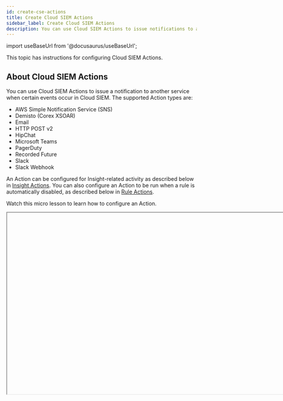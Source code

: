 ```yaml
---
id: create-cse-actions
title: Create Cloud SIEM Actions
sidebar_label: Create Cloud SIEM Actions
description: You can use Cloud SIEM Actions to issue notifications to another service when certain events occur in Cloud SIEM.
---
```


import useBaseUrl from '@docusaurus/useBaseUrl';

This topic has instructions for configuring Cloud SIEM Actions.

## About Cloud SIEM Actions

You can use Cloud SIEM Actions to issue a notification to another service when certain events occur in Cloud SIEM. The supported Action types are:

* AWS Simple Notification Service (SNS)
* Demisto (Corex XSOAR)
* Email
* HTTP POST v2
* HipChat
* Microsoft Teams
* PagerDuty
* Recorded Future
* Slack
* Slack Webhook

An Action can be configured for Insight-related activity as described below in [Insight Actions](#insight-actions). You can also configure an Action to be run when a rule is automatically disabled, as described below in [Rule Actions](#rule-actions).

Watch this micro lesson to learn how to configure an Action.

<Iframe url="https://www.youtube.com/embed/uHY-r04edn0?rel=0"
        width="854px"
        height="480px"
        id="myId"
        className="video-container"
        display="initial"
        position="relative"
        allow="accelerometer; autoplay=1; clipboard-write; encrypted-media; gyroscope; picture-in-picture"
        allowfullscreen
        />

import Iframe from 'react-iframe'; 


## Insight Actions

You can configure an Action to send information about an Insight to another system, automatically when the Insight is created or on-demand from the Insight's **Actions** menu, and in the case of an HTTP POST v2 Action, when an Insight is closed.

What gets sent to the target system depends on the Action type. For some types—Slack, HipChat, Microsoft Teams, and PagerDuty—the notification contains a summary of the Insight with the following information:

* The Entity the Insight fired on.
* The [MITRE tactic](https://attack.mitre.org/) or tactics that form a portion of the Insight ID, which indicates which stage of the MITRE framework the Insight relates to. In the example below, the “Initial Access” tactic is shown.
* A link to the Insight in Cloud SIEM. <br/><img src={useBaseUrl('img/cse/received-email.png')} alt="Received email.png" width="600" />

For the other Action types—AWS Simple Notification Service (SNS), Demisto (Corex XSOAR), HTTP POST v2, and Slack Webhook—the notification includes the Insight itself in JSON format, and in some cases Signals or Records, depending on how you configure the Action.

## Sensor Actions
You can configure an Action to send a notification when any Network Sensor goes offline.

## Rule Actions

You can configure an Action to send a notification when a rule is automatically disabled. (Cloud SIEM automatically disables rules that generate too many Signals, more than 100K in an hour, or 1 million in 24 hours.)

:::note
A Rule Action doesn't fire when a rule is enabled, moved in or out of prototype mode, or manually disabled.
:::

The notification sent by a Rule Action contains the name of the rule and the reason it was disabled.

## Create an Action

1. Click the gear icon near the top of the Cloud SIEM UI and select **Actions** under **Integrations**. <br/><img src={useBaseUrl('img/cse/gear-menu-actions.png')} alt="Actions menu" width="600" />
1. On the **Actions** page, click **Create**.
1. The **Create Action** popup appears. <br/><img src={useBaseUrl('img/cse/create-action-empty.png')} alt="Create Action dialog" width="500" />
1. **Name**. Enter a name that communicates what the Action does.
1. **Type**. Choose one of the following options, and follow the instructions for that Action type to complete creating your Action.
    * [AWS Simple Notification Service](#aws-simple-notification-service-sns)
    * [Demisto](#demistocorex-xsoar)
    * [Email](#email)
    * [HTTP POST v2](#http-post-v2)
    * [HipChat](#hipchat)
    * [Microsoft Teams](#microsoft-teams)
    * [PagerDuty](#pagerduty)
    * [Recorded Future](#recorded-future)
    * [Slack](#slack)
    * [Slack Webhook](#slack-webhook)
1. **Notifications**. 
    * **Insight**. Click **When Created** to automatically generate a notification when any Insight is created, **When Closed** to automatically generate a notification when any Insight is closed, or **On Demand** to add the Action as an option in the **Actions** menu on the Insight details page. 
    * **Sensor**. Click **When Offline** to to automatically generate notifications when any sensor goes offline.
    * **Rule**. Click **When Automatically Disabled** to generate a notification when Cloud SIEM disables a rule.
1. **Active**. Move the slider to the right if you’d like the Action to be enabled upon creation.

### AWS Simple Notification Service (SNS)

When you run this Action type for an Insight, Cloud SIEM sends the full Insight in JSON format to SNS.

You can configure the action to authenticate with SNS using your AWS Access Key and Secret Access Key, or using the **AssumeRole** method.

1. **Access Key**. Enter your AWS Access Key, if you're using AWS Access Keys to authenticate.
1. **Secret Key**. Enter your AWS Secret Access Key, if you're using AWS Access Keys to authenticate.
1. **Assume Role ARN**. Enter the AssumeRole ARN, if that's how you want to authenticate. Enter the Sumo Logic AWS account ID. For the Sumo Logic ID, see [Create a role manually using the AWS console](/docs/send-data/hosted-collectors/amazon-aws/grant-access-aws-product#create-a-role-manually-using-the-aws-console).
1. **Topic ARN**. Enter the ARN of the SNS topic.
1. **Region**. Enter the AWS region for the SNS topic. 
1. Click **Create**.  <br/><img src={useBaseUrl('img/cse/sns.png')} alt="AWS simple notification service action" width="500" />

### Demisto (Corex XSOAR)

When you run this Action type for an Insight, Cloud SIEM sends the full Insight in JSON format to Demisto.

1. **API Key**. Enter your Demisto API Key.
1. **URL**. Enter the URL of your Demisto API endpoint.
1. **Client Certificate**. Upload your client certificate for accessing the Demisto API endpoint.
1. **Create Incident API Endpoint**. Select `/incident/json`.
1. **Extra Headers**. Enter any additional headers you want to send, as line-delimited key:value pairs.
1. **Exclude Records**. Move the slider to the right if you don’t want to include Records in the notification.
1. Click **Create**. <br/><img src={useBaseUrl('img/cse/demisto-action.png')} alt="Demisto action.png" width="500" />

### Email

This Action type sends an email notification.

1. **Recipients**. Enter a comma-separated list of the email addresses to send the notification to.
1. Click **Create**.  <br/><img src={useBaseUrl('img/cse/email-action.png')} alt="Email notification action.png" width="500" />

When this Action runs on an Insight, the email notification contains:

* The Entity the Insight fired on.
* The [MITRE tactic](https://attack.mitre.org/) or tactics that form a portion of the Insight ID, which indicates which stage of the MITRE framework the Insight relates to.
* A link to the Insight in Cloud SIEM.

### HTTP POST v2

This Action type sends a HTTP POST notification. For an Insight Action, the notification contains the full Insight in JSON format. You can optionally configure the Action to send the Signals and Records associated with the Insight as well.

The output of the HTTP POST notification is the same as the JSON output from the `/insight/:id` API endpoint. For information about accessing API documentation, see [Cloud SIEM APIs](/docs/cse/administration/cse-apis/).

Once you select HTTP POST v2  in the Type field a new **Notification** option—**When Closed**—appears, as highlighted in the screenshot below. Choose this if you want to send a notification when an Insight is closed
in Cloud SIEM.

1. **URL**. The URL to send the POST to.
   :::note
   The allowed destination ports for the HTTP Post are: *80*, *8080*, *443*, *8443*, and *8000*. You can specify the port in the URL, but if the default port on the destination server is an allowable port, you don't need to.
   :::
1. **Username**. The username to use to access the URL.
1. **Password**. The password to use to access the URL.
1. **Extra Headers**. Additional HTTP headers to send with the POST.
1. **Include Signals**. Move the slider to the right to send the Signals associated with the Insight in the POST. 
1. **Include Records**. Move the slider to the right to send the Records associated with the Signal in the POST. 
1. **Record Fields to Include**. If desired, provide a comma-delimited list of selected Record fields to include (instead of all Record fields).
1. Click **Create**. <br/><img src={useBaseUrl('img/cse/http-post-v2.png')} alt="HTTP Post V2 action" width="500" />

### HipChat

This Action type sends a message to a HipChat room.

1. **API Key**. Enter your HipChat API key.
1. **Room**. Enter the HipChat room to send the notification to. 
1. Click **Create**.  <br/><img src={useBaseUrl('img/cse/hipchat.png')} alt="HipChat action" width="500" />

When this Action type is run on an Insight, the message contains:

* The Entity the Insight fired on.
* The [MITRE tactic](https://attack.mitre.org/) or tactics that form a portion of the Insight ID, which indicates which stage of the MITRE framework the Insight relates to. 
* A link to the Insight in Cloud SIEM.

### Microsoft Teams

This Action type sends a Webhook notification to Microsoft Teams.

#### Configure Webhook connection in Microsoft Teams

Create a Webhook connection for the Microsoft Teams channel to which emails should be sent. Follow the instructions in [Create Incoming Webhooks](https://docs.microsoft.com/en-us/microsoftteams/platform/webhooks-and-connectors/how-to/add-incoming-webhook) in Microsoft help.

#### Configure Action in Cloud SIEM

1. **URL**. Enter the URL for the Webhook connection you created
    above. 
1. Click **Create**. <br/><img src={useBaseUrl('img/cse/microsoft-teams.png')} alt="Microsoft Teams action" width="500" />

### PagerDuty

This Action types sends a notification to PagerDuty.

1. **Service Key**. Enter your PagerDuty service key.
1. **Subdomain**. Enter your PagerDuty account subdomain.
1. Click **Create**. <br/><img src={useBaseUrl('img/cse/pagerduty.png')} alt="PagerDuty action" width="500" />

The notification contains:

* The Entity the Insight fired on.
* The [MITRE tactic](https://attack.mitre.org/) or tactics that form a portion of the Insight ID, which indicates which stage of the MITRE framework the Insight relates to. 
* A link to the Insight in Cloud SIEM.

### Recorded Future

Recorded Future (RF) provides contextual Threat Intelligence through indicator lookups using a cloud-accessible API.

The Cloud SIEM Recorded Future Action runs lookups on Record fields that contain IP addresses, domains, and hashes encountered in Insights, Signals, or both, depending on how you configure the Action. The lookup result is added as an enrichment to Insights, Signals, or both. 

Lookups will consume RF API credits.

#### Generate Recorded Future API token

1. In Recorded Future, go to **User Settings > API Access > Generate New API Token**.
1. On the **Generate New Token** page:
    1. **Name**. Enter a name for the token. 
    1. **Integration**. Select “Sumologic” from the list of integrations.
1. Click **Generate**.  <br/><img src={useBaseUrl('img/cse/rf-api-token.png')} alt="Recorded Future API token" width="400" />
1. Copy and save the token.

#### Create Action in Cloud SIEM

1. **API Key**. Enter the Recorded Future API token you generated for the Sumo Logic integration. 
1. **Enrich Insights**. Move the slider to the right to enrich Insights.
1. **Enrich Signals of Insights**. Move the slider to the right to enrich Signals.
1. Click **Create**.<br/><img src={useBaseUrl('img/cse/recorded-future.png')} alt="Recorded Future action" width="500" />

####  View Recorded Future Enrichments

To view an Enrichment that’s been added to an Insight or Signal, navigate to the item and select the **Enrichments** tab.

<img src={useBaseUrl('img/cse/rf-enrichments.png')} alt="Recorded Future enrichments" width="600" />

### Slack

This Action type sends a message to a Slack channel.

1. **API Key**. Enter your Slack API key.
1. **Channel**. Enter the Slack Channel that messages should go to.
1. Click **Create**.  <br/><img src={useBaseUrl('img/cse/slack.png')} alt="Slack action" width="500" />

If the Action was run on an Insight, the message contains:

* The Entity the Insight fired on.
* The [MITRE tactic](https://attack.mitre.org/) or tactics that form a portion of the Insight ID, which indicates which stage of the MITRE framework the Insight relates to. 
* A link to the Insight in Cloud SIEM.

### Slack Webhook

When you run this Action type on an Insight, Cloud SIEM sends the complete Insight in JSON format to a Slack channel.

#### Configure Webhook connection in Slack

Create a Webhook connection for the Slack channel to which Insights should be sent. Follow the instructions in [Sending messages using Incoming Webhooks](https://api.slack.com/messaging/webhooks) in Slack help.

#### Configure Action in Cloud SIEM

1. **Webhook URL**. Enter the URL of the Webhook you created above.
1. Click **Create**.  <br/><img src={useBaseUrl('img/cse/slack-webhook.png')} alt="Slack webhook action" width="500" />
